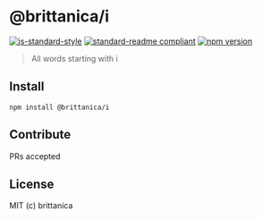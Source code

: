# @brittanica/i

[![js-standard-style](https://img.shields.io/badge/code%20style-standard-brightgreen.svg?style=flat-square)](http://standardjs.com/)
[![standard-readme compliant](https://img.shields.io/badge/standard--readme-OK-green.svg?style=flat-square)](https://github.com/RichardLitt/standard-readme)
[![npm version](https://img.shields.io/npm/v/brittanica-i.svg?style=flat-square)](https://badge.fury.io/js/brittanica-i)

> All words starting with i

## Install
```
npm install @brittanica/i
```

## Contribute

PRs accepted

## License

MIT (c) brittanica
